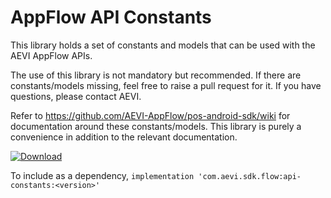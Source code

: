 # AppFlow API Constants

This library holds a set of constants and models that can be used with the AEVI AppFlow APIs.

The use of this library is not mandatory but recommended. If there are constants/models missing,
feel free to raise a pull request for it. If you have questions, please contact AEVI.

Refer to https://github.com/AEVI-AppFlow/pos-android-sdk/wiki for documentation around these constants/models.
This library is purely a convenience in addition to the relevant documentation.

[ ![Download](https://api.bintray.com/packages/aevi/aevi-uk/appflow-sdk-constants/images/download.svg) ](https://bintray.com/aevi/aevi-uk/appflow-sdk-constants/_latestVersion)

To include as a dependency,
`implementation 'com.aevi.sdk.flow:api-constants:<version>'`
